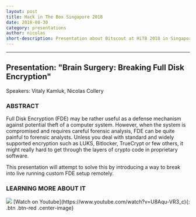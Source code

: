 ```yaml
---
layout: post
title: Hack in The Box Singapore 2018
date: 2018-08-30
category: presentations
author: nicolas
short-description: Presentation about Bitscout at HiTB 2018 in Singapore
---
```


-----
## Presentation: "Brain Surgery: Breaking Full Disk Encryption" ##  
Speakers: Vitaly Kamluk, Nicolas Collery  
### ABSTRACT ###  
Full Disk Encryption (FDE) may be rather useful as a defense mechanism against potential theft of a computer system. However, when the system is compromised and requires careful forensic analysis, FDE can be quite painful to forensic analysts. Unless you deal with standard and widely supported encryption such as LUKS, Bitlocker, TrueCrypt or few others, it might really hard to get through the layers of crypto code in proprietary software.

This presentation will attempt to solve this by introducing a way to break into live running custom FDE setup remotely.

### LEARNING MORE ABOUT IT ###  
<img class="img-responsive col-mx-auto " src="https://img.youtube.com/vi/U8Aqu-VR3_c/0.jpg"/>  
[Watch on Youtube](https://www.youtube.com/watch?v=U8Aqu-VR3_c){: .btn .btn-red .center-image}
